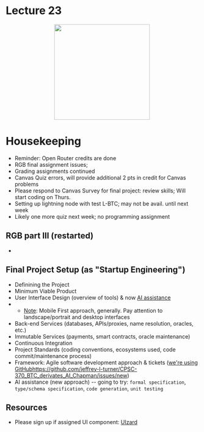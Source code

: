 # Lecture 23

<div align="center">
  <img src="./SPA_img.png.png" width="250" height="250" />
</div>

# Housekeeping

- Reminder: Open Router credits are done
- RGB final assignment issues; 
- Grading assignments continued
- Canvas Quiz errors, will provide additional 2 pts in credit for Canvas problems
- Please respond to Canvas Survey for final project: review skills; Will start coding on Thurs.
- Setting up lightning node with test L-BTC; may not be avail. until next week
- Likely one more quiz next week; no programming assignment

## RGB part III (restarted)

* 

## Final Project Setup (as "Startup Engineering")

- Definining the Project
- Minimum Viable Product
- User Interface Design (overview of tools) & now [AI assistance](https://app.uizard.io/)
- * [Note](https://www.interaction-design.org/literature/topics/mobile-first): Mobile First approach, generally. Pay attention to landscape/portrait and desktop interfaces
- Back-end Services (databases, APIs/proxies, name resolution, oracles, etc.)
- Immutable Services (payments, smart contracts, oracle maintenance)
- Continuous Integration
- Project Standards (coding conventions, ecosystems used, code commit/maintenance process)
- Framework: Agile software development approach & tickets ([we're using GitHub]()https://github.com/jeffrey-l-turner/CPSC-370_BTC_derivates_AI_Chapman/issues/new)
- AI assistance (new approach) -- going to try: `formal specification`, `type/schema specification`, `code generation`, `unit testing`


## Resources

* Please sign up if assigned UI component: [UIzard](https://uizard.io)
